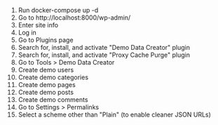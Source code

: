 1. Run docker-compose up -d
2. Go to http://localhost:8000/wp-admin/
3. Enter site info
4. Log in
5. Go to Plugins page
6. Search for, install, and activate "Demo Data Creator" plugin
7. Search for, install, and activate "Proxy Cache Purge" plugin
8. Go to Tools > Demo Data Creator
9. Create demo users
10. Create demo categories
11. Create demo pages
12. Create demo posts
13. Create demo comments
14. Go to Settings > Permalinks
15. Select a scheme other than "Plain" (to enable cleaner JSON URLs)
